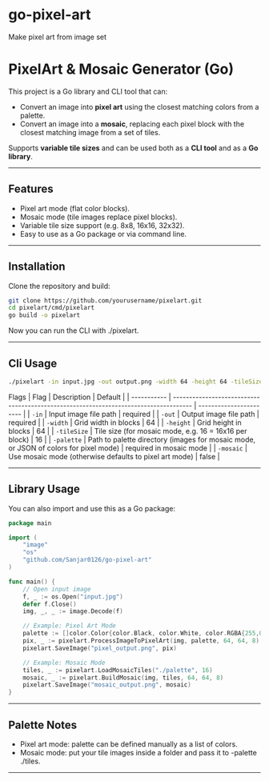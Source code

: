 # go-pixel-art
Make pixel art from image set

# PixelArt & Mosaic Generator (Go)

This project is a Go library and CLI tool that can:

- Convert an image into **pixel art** using the closest matching colors from a palette.
- Convert an image into a **mosaic**, replacing each pixel block with the closest matching image from a set of tiles.

Supports **variable tile sizes** and can be used both as a **CLI tool** and as a **Go library**.

---

## Features

- Pixel art mode (flat color blocks).
- Mosaic mode (tile images replace pixel blocks).
- Variable tile size support (e.g. 8x8, 16x16, 32x32).
- Easy to use as a Go package or via command line.

---

## Installation

Clone the repository and build:

```bash
git clone https://github.com/yourusername/pixelart.git
cd pixelart/cmd/pixelart
go build -o pixelart
```

Now you can run the CLI with ./pixelart.

---

## Cli Usage

```bash
./pixelart -in input.jpg -out output.png -width 64 -height 64 -tileSize 16 -palette ./palette -mosaic
```
Flags
| Flag        | Description                                                                          | Default                 |
| ----------- | ------------------------------------------------------------------------------------ | ----------------------- |
| `-in`       | Input image file path                                                                | required                |
| `-out`      | Output image file path                                                               | required                |
| `-width`    | Grid width in blocks                                                                 | 64                      |
| `-height`   | Grid height in blocks                                                                | 64                      |
| `-tileSize` | Tile size (for mosaic mode, e.g. 16 = 16x16 per block)                               | 16                      |
| `-palette`  | Path to palette directory (images for mosaic mode, or JSON of colors for pixel mode) | required in mosaic mode |
| `-mosaic`   | Use mosaic mode (otherwise defaults to pixel art mode)                               | false                   |

---

## Library Usage

You can also import and use this as a Go package:
```go
package main

import (
    "image"
    "os"
    "github.com/Sanjar0126/go-pixel-art"
)

func main() {
    // Open input image
    f, _ := os.Open("input.jpg")
    defer f.Close()
    img, _, _ := image.Decode(f)

    // Example: Pixel Art Mode
    palette := []color.Color{color.Black, color.White, color.RGBA{255,0,0,255}}
    pix, _ := pixelart.ProcessImageToPixelArt(img, palette, 64, 64, 8)
    pixelart.SaveImage("pixel_output.png", pix)

    // Example: Mosaic Mode
    tiles, _ := pixelart.LoadMosaicTiles("./palette", 16)
    mosaic, _ := pixelart.BuildMosaic(img, tiles, 64, 64, 8)
    pixelart.SaveImage("mosaic_output.png", mosaic)
}
```

---

## Palette Notes
* Pixel art mode: palette can be defined manually as a list of colors.
* Mosaic mode: put your tile images inside a folder and pass it to -palette ./tiles.
---

